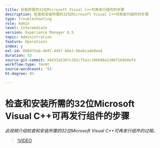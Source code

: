 ```yaml
---
title: 安装所需的32位Microsoft Visual C++可再发行组件的步骤
description: 检查和安装所需的32位Microsoft Visual C++可再发行组件的步骤
type: Troubleshooting
role: Admin
level: Intermediate
version: Experience Manager 6.5
topic: Administration
feature: Operations
index: y
exl-id: 896d75ab-de97-445f-bbe1-6be6cade9ee4
duration: 53
source-git-commit: 48433a5367c281cf5a1c106b08a1306f1b0e8ef4
workflow-type: tm+mt
source-wordcount: '51'
ht-degree: 0%

---
```


# 检查和安装所需的32位Microsoft Visual C++可再发行组件的步骤

*此视频介绍检查和安装所需的32位Microsoft Visual C++可再发行组件的过程。*

>[!VIDEO](https://video.tv.adobe.com/v/3417659?quality=12&learn=on&captions=chi_hans)
